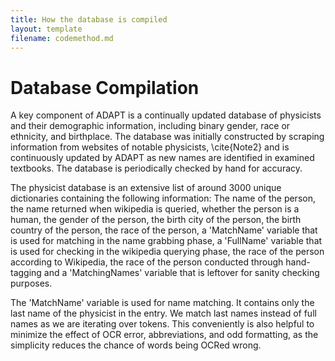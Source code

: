 ```yaml
---
title: How the database is compiled
layout: template
filename: codemethod.md
--- 
```

# Database Compilation

A key component of ADAPT is a continually
updated database of physicists and their demographic information, including binary gender, race or ethnicity, and birthplace. The database was initially constructed by
scraping information from websites of notable physicists, \cite{Note2} and is continuously updated by ADAPT as new names are identified in examined textbooks. The database is periodically checked by hand for accuracy. 

The physicist database is an extensive list of around 3000 unique dictionaries containing the following information: The name of the person, the name returned when wikipedia is queried, whether the person is a human, the gender of the person, the birth city of the person, the birth country of the person, the race of the person, a 'MatchName' variable that is used for matching in the name grabbing phase, a 'FullName' variable that is used for checking in the wikipedia querying phase, the race of the person according to Wikipedia, the race of the person conducted through hand-tagging and a 'MatchingNames' variable that is leftover for sanity checking purposes. 



The 'MatchName' variable is used for name matching. It contains only the last name of the physicist in the entry. We match last names instead of full names as we are iterating over tokens. This conveniently is also helpful to minimize the effect of OCR error, abbreviations, and odd formatting, as the simplicity reduces the chance of words being OCRed wrong.